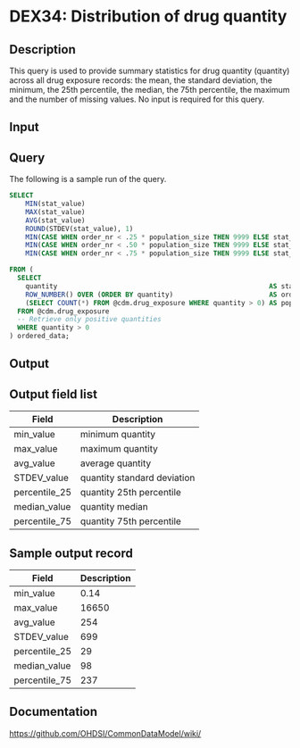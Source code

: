 <!---
Group:drug exposure
Name:DEX34 Distribution of drug quantity
Author:Patrick Ryan
CDM Version: 5.0
-->

# DEX34: Distribution of drug quantity

## Description
This query is used to provide summary statistics for drug quantity (quantity) across all drug exposure records: 
the mean, the standard deviation, the minimum, the 25th percentile, the median, the 75th percentile, 
the maximum and the number of missing values. No input is required for this query.

## Input <None>
## Query

The following is a sample run of the query.

```sql
SELECT 
    MIN(stat_value)                                                                    AS min_value,
    MAX(stat_value)                                                                    AS max_value,
    AVG(stat_value)                                                                    AS avg_value,
    ROUND(STDEV(stat_value), 1)                                                        AS STDEV_value,
    MIN(CASE WHEN order_nr < .25 * population_size THEN 9999 ELSE stat_value END)      AS percentile_25,
    MIN(CASE WHEN order_nr < .50 * population_size THEN 9999 ELSE stat_value END)      AS median_value,
    MIN(CASE WHEN order_nr < .75 * population_size THEN 9999 ELSE stat_value END)      AS percentile_75

FROM (
  SELECT 
    quantity                                                     AS stat_value,
    ROW_NUMBER() OVER (ORDER BY quantity)                        AS order_nr,
    (SELECT COUNT(*) FROM @cdm.drug_exposure WHERE quantity > 0) AS population_size
  FROM @cdm.drug_exposure 
  -- Retrieve only positive quantities
  WHERE quantity > 0
) ordered_data;
```

## Output

## Output field list

|  Field |  Description |
| --- | --- |
| min_value |  minimum quantity |
| max_value |  maximum quantity |
| avg_value | average quantity  |
| STDEV_value |  quantity standard deviation |
| percentile_25 | quantity 25th percentile  |
| median_value | quantity median  |
| percentile_75 | quantity 75th percentile  |

## Sample output record

|  Field |  Description |
| --- | --- |
| min_value | 0.14  |
| max_value |  16650 |
| avg_value | 254  |
| STDEV_value | 699  |
| percentile_25 |  29 |
| median_value | 98  |
| percentile_75 |  237 |


## Documentation
https://github.com/OHDSI/CommonDataModel/wiki/